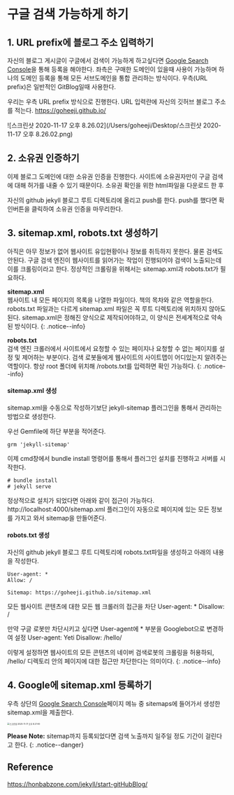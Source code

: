 # 구글 검색 가능하게 하기

## 1. URL prefix에  블로그 주소 입력하기
자신의 블로그 게시글이 구글에서 검색이 가능하게 하고싶다면 [Google Search Console](https://search.google.com/search-console/about?hl=ko&utm_source=wmx&utm_medium=wmx-welcome)을 통해 등록을 해야한다. 좌측은 구매한 도메인이 있을때 사용이 가능하며 하나의 도메인 등록을 통해 모든 서브도메인을 통합 관리하는 방식이다. 우측(URL prefix)은 일반적인 GitBlog일때 사용한다.

우리는 우측 URL prefix 방식으로 진행한다.
URL 입력란에 자신의 깃허브 블로그 주소를 적는다.
https://goheeji.github.io/

![스크린샷 2020-11-17 오후 8.26.02](/Users/goheeji/Desktop/스크린샷 2020-11-17 오후 8.26.02.png)

## 2. 소유권 인증하기

이제 블로그 도메인에 대한 소유권 인증을 진행한다. 사이트에 소유권자만이 구글 검색에 대해 허가를 내줄 수 있기 때문이다. 소유권 확인을 위한 html파일을 다운로드 한 후 

자신의 github jekyll 블로그 루트 디렉토리에 올리고 push를 한다. push를 했다면 확인버튼을 클릭하여 소유권 인증을 마무리한다.

## 3. sitemap.xml, robots.txt 생성하기
아직은 아무 정보가 없어 웹사이트 유입현황이나 정보를 취득하지 못한다. 물론 검색도 안된다. 구글 검색 엔진이 웹사이트를 읽어가는 작업이 진행되어야 검색이 노출되는데 이를 크롤링이라고 한다. 정상적인 크롤링을 위해서는 sitemap.xml과 robots.txt가 필요하다.

**sitemap.xml** <br>
웹사이트 내 모든 페이지의 목록을 나열한 파일이다. 책의 목차와 같은 역할을한다.
robots.txt 파일과는 다르게 sitemap.xml 파일은 꼭 루트 디렉토리에 위치하지 않아도된다.
sitemap.xml은 정해진 양식으로 제작되어야하고, 이 양식은 전세계적으로 약속된 방식이다.
{: .notice--info}

**robots.txt**<br>
검색 엔진 크롤러에서 사이트에서 요청할 수 있는 페이지나 요청할 수 없는 페이지를 설정 및 제어하는 부분이다.
검색 로봇들에게 웹사이트의 사이트맵이 어디있는지 알려주는 역할이다.
항상 root 폴더에 위치해 /robots.txt를 입력하면 확인 가능하다.
{: .notice--info}

#### sitemap.xml 생성
sitemap.xml을 수동으로 작성하기보단 jekyll-sitemap 플러그인을 통해서 관리하는 방법으로 생성한다.

우선 Gemfile에 하단 부분을 적어준다.

```
grm 'jekyll-sitemap'
```
이제 cmd창에서  bundle install 명령어를 통해서 플러그인 설치를 진행하고 서버를 시작한다.

```
# bundle install
# jekyll serve
```
정상적으로 설치가 되었다면 아래와 같이 접근이 가능하다.
http://localhost:4000/sitemap.xml
플러그인이 자동으로 페이지에 있는 모든 정보를 가지고 와서 sitemap을 만들어준다.

#### robots.txt 생성
자신의 github jekyll 블로그 루트 디렉토리에 robots.txt파일을 생성하고 아래의 내용을 작성한다.

```
User-agent: *
Allow: /

Sitemap: https://goheeji.github.io/sitemap.xml
```

모든 웹사이트 콘텐츠에 대한 모든 웹 크롤러의 접근을 차단
User-agent: \*
Disallow: /

만약 구글 로봇만 차단시키고 싶다면 User-agent에  \* 부분을 Googlebot으로 변경하여 설정
User-agent: Yeti
Disallow: /hello/

이렇게 설정하면 웹사이트의 모든 콘텐츠의 네이버 검색로봇의 크롤링을 허용하되, /hello/ 디렉토리 안의 페이지에 대한 접근만 차단한다는 의미이다.
{: .notice--info}

## 4. Google에 sitemap.xml 등록하기
우측 상단의 [Google Search Console](https://search.google.com/search-console/about?hl=ko&utm_source=wmx&utm_medium=wmx-welcome)페이지 메뉴 중 sitemaps에 들어가서 생성한 sitemap.xml을 제출한다.

<img src="/Users/goheeji/Desktop/스크린샷 2020-11-17 오후 8.27.40.png" alt="스크린샷 2020-11-17 오후 8.27.40" style="zoom: 33%;" />

**Please Note:**
sitemap까지 등록되었다면 검색 노출까지 일주일 정도 기간이 걸린다고 한다.
{: .notice--danger}



## Reference
https://honbabzone.com/jekyll/start-gitHubBlog/




